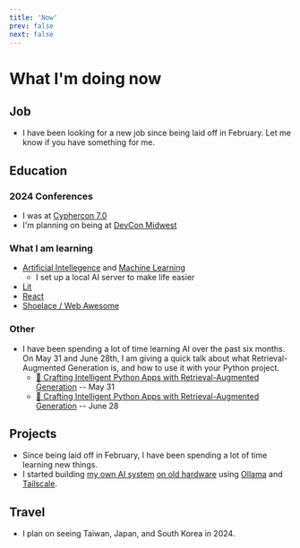 ```yaml
---
title: 'Now'
prev: false
next: false
---
```


# What I'm doing now

## Job

* I have been looking for a new job since being laid off in February.  Let me know if you have something for me.

## Education

### 2024 Conferences

* I was at [Cyphercon 7.0](https://cyphercon.com/)
* I'm planning on being at [DevCon Midwest](https://events.nvisia.com/conference/be3edb0f-815e-48dd-9826-9b62f6fbc93a)

### What I am learning

* [Artificial Intellegence](https://jws.news/tag/ai/) and [Machine Learning](https://jws.news/tag/machine-learning/)
	* I set up a local AI server to make life easier
* [Lit](https://jws.news/tag/lit/)
* [React](https://jws.news/tag/React/)
* [Shoelace / Web Awesome](https://jws.news/tag/web-awesome/)

### Other

* I have been spending a lot of time learning AI over the past six months.  On May 31 and June 28th, I am giving a quick talk about what Retrieval-Augmented Generation is, and how to use it with your Python project.
	* [🦙 Crafting Intelligent Python Apps with Retrieval-Augmented Generation](https://that.us/activities/Z1OU4WMZonDxDDk2L1t2) -- May 31
	* [🦙 Crafting Intelligent Python Apps with Retrieval-Augmented Generation](https://that.us/activities/5EI62c1gogbMFYMqilkP) -- June 28

## Projects

* Since being laid off in February, I have been spending a lot of time learning new things.
* I started building [my own AI system](https://jws.news/category/llm-ml/) [on old hardware](https://jws.news/2024/hp-z4-g4-workstation/) using [Ollama](https://jws.news/tag/ollama/) and [Tailscale](https://jws.news/tag/tailscale/).

## Travel

* I plan on seeing Taiwan, Japan, and South Korea in 2024.